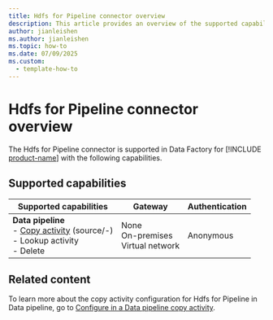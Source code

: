 ```yaml
---
title: Hdfs for Pipeline connector overview
description: This article provides an overview of the supported capabilities of the Hdfs for Pipeline connector.
author: jianleishen
ms.author: jianleishen
ms.topic: how-to
ms.date: 07/09/2025
ms.custom:
  - template-how-to
---
```


# Hdfs for Pipeline connector overview

The Hdfs for Pipeline connector is supported in Data Factory for [!INCLUDE [product-name](../includes/product-name.md)] with the following capabilities.

## Supported capabilities

| Supported capabilities                                                                 | Gateway                        | Authentication   |
|----------------------------------------------------------------------------------------|--------------------------------|------------------|
| **Data pipeline** <br>- [Copy activity](connector-hdfs-for-pipeline-copy-activity.md) (source/-)<br>- Lookup activity<br>- Delete | None<br> On-premises<br> Virtual network | Anonymous        |

## Related content

To learn more about the copy activity configuration for Hdfs for Pipeline in Data pipeline, go to [Configure in a Data pipeline copy activity](connector-hdfs-for-pipeline-copy-activity.md).
